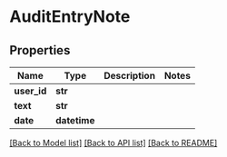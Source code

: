 # AuditEntryNote


## Properties
Name | Type | Description | Notes
------------ | ------------- | ------------- | -------------
**user_id** | **str** |  | 
**text** | **str** |  | 
**date** | **datetime** |  | 

[[Back to Model list]](../README.md#documentation-for-models) [[Back to API list]](../README.md#documentation-for-api-endpoints) [[Back to README]](../README.md)


